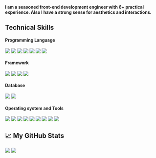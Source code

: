 **I am a seasoned front-end development engineer with 6+ practical experience. Also I have a strong sense for aesthetics and interactions.**

<!--
- 🔭 I’m currently working on ...
- 🌱 I’m currently learning ...
- 👯 I’m looking to collaborate on ...
- 🤔 I’m looking for help with ...
- 💬 Ask me about ...
- 📫 How to reach me: ...
- 😄 Pronouns: ...
- ⚡ Fun fact: ...
-->

## Technical Skills

#### Programming Language

<div>
  <img src="https://img.shields.io/static/v1?label=&message=Typescript&style=flat-square&logo=typescript&color=1D1F21&" />
  <img src="https://img.shields.io/static/v1?label=&message=Javascript&style=flat-square&logo=javascript&color=1D1F21&" />
  <img src="https://img.shields.io/static/v1?label=&message=Go&style=flat-square&logo=Go&color=1D1F21&" />
  <img src="https://img.shields.io/static/v1?label=&message=Html5&style=flat-square&logo=Html5&color=1D1F21&" />
  <img src="https://img.shields.io/static/v1?label=&message=CSS3&style=flat-square&logo=CSS3&color=1D1F21&" />
  <img src="https://img.shields.io/static/v1?label=&message=GraphQL&style=flat-square&logo=GraphQL&color=1D1F21&" />
  <img src ="https://img.shields.io/static/v1?label=&message=Sass&style=flat-square&logo=Sass&color=1D1F21&" />
</div>

#### Framework

<div>
  <img src="https://img.shields.io/static/v1?label=&message=React&style=flat-square&logo=React&color=1D1F21&" />
  <img src="https://img.shields.io/static/v1?label=&message=Vue.JS&style=flat-square&logo=Vue.js&color=1D1F21&" />
  <img src="https://img.shields.io/static/v1?label=&message=NextJS&style=flat-square&logo=Next.js&color=1D1F21&" />
  <img src="https://img.shields.io/static/v1?label=&message=Redux&style=flat-square&logo=Redux&color=1D1F21&" />
</div>

#### Database

<div>
  <img src="https://img.shields.io/static/v1?label=&message=MySQL&style=flat-square&logo=MySQL&color=1D1F21&" />
  <img src="https://img.shields.io/static/v1?label=&message=Redis&style=flat-square&logo=Redis&color=1D1F21&" />
</div>

#### Operating system and Tools

<div>
  <img src="https://img.shields.io/static/v1?label=&message=MacOS&style=flat-square&logo=MacOS&color=1D1F21&" />
  <img src="https://img.shields.io/static/v1?label=&message=Ubuntu&style=flat-square&logo=Ubuntu&color=1D1F21&" />
  <img src="https://img.shields.io/static/v1?label=&message=Eslint&style=flat-square&logo=Eslint&color=1D1F21&" />
  <img src="https://img.shields.io/static/v1?label=&message=Prettier&style=flat-square&logo=Prettier&color=1D1F21&" />
  <img src="https://img.shields.io/static/v1?label=&message=Jest&style=flat-square&logo=Jest&color=1D1F21&" />
  <img src="https://img.shields.io/static/v1?label=&message=Cypress&style=flat-square&logo=Cypress&color=1D1F21&" />
  <img src="https://img.shields.io/static/v1?label=&message=Npm&style=flat-square&logo=Npm&color=1D1F21&" />
  <img src="https://img.shields.io/static/v1?label=&message=Yarn&style=flat-square&logo=Yarn&color=1D1F21&" />
  <img src="https://img.shields.io/static/v1?label=&message=Webpack&style=flat-square&logo=Webpack&color=1D1F21&" />
</div>
  
## 📈 My GitHub Stats
  
<img align="center" src="https://github-readme-stats.vercel.app/api/top-langs/?username=90arther&&hide=html,makefile,c%2B%2B,c,vcl,groff,dockerfile,shell,objective-c&title_color=ffffff&text_color=c9cacc&icon_color=2bbc8a&bg_color=1d1f21&count_private=true&langs_count=3" />

<img align="center" src="https://github-readme-stats.vercel.app/api?username=90arther&show_icons=true&line_height=27&count_private=true&title_color=ffffff&text_color=c9cacc&icon_color=2bbc8a&bg_color=1d1f21" />
